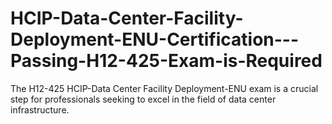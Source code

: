 # HCIP-Data-Center-Facility-Deployment-ENU-Certification---Passing-H12-425-Exam-is-Required
The H12-425 HCIP-Data Center Facility Deployment-ENU exam is a crucial step for professionals seeking to excel in the field of data center infrastructure.
